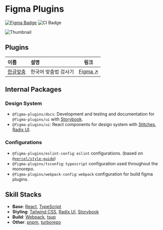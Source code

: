 # Figma Plugins

[![Figma Badge](https://img.shields.io/badge/Figma-@sangrimlee-_?logo=figma&logoColor=fff&labelColor=2c2c2c&color=0c8ce9)](https://figma.com/@sangrimlee)
![CI Badge](https://github.com/sangrimlee/figma-plugins/actions/workflows/ci.yml/badge.svg)

![Thumbnail](https://github.com/sangrimlee/figma-plugins/assets/56021431/9e1b73df-0f76-4a00-93a2-04b9b681eeba)

## Plugins

| 이름                                                      | 설명                 |                                  링크                                  |
| :-------------------------------------------------------- | :------------------- | :--------------------------------------------------------------------: |
| [한글맞춤](./plugins/figma-hangeul-spell-check/README.md) | 한국어 맞춤법 검사기 | [Figma ↗](https://www.figma.com/community/plugin/1233034736208451985) |

## Internal Packages

### Design System

- `@figma-plugins/docs`: Development and testing and documentation for `@figma-plugins/ui` with [Storybook](https://storybook.js.org/).
- `@figma-plugins/ui`: React components for design system with [Stitches](https://tailwindcss.com/), [Radix UI](https://www.radix-ui.com/).

### Configurations

- `@figma-plugins/eslint-config`: `eslint` configurations. (based on [`@vercel/style-guide`](https://github.com/vercel/style-guide))
- `@figma-plugins/tsconfig`: `typescript` configuration used throughout the monorepo.
- `@figma-plugins/webpack-config`: `webpack` configuration for build figma plugins.

## Skill Stacks

- **Base**: [React](https://react.dev/), [TypeScript](https://typescriptlang.org)
- **Styling**: [Tailwind CSS](https://tailwindcss.com/), [Radix UI](https://www.radix-ui.com/), [Storybook](https://storybook.js.org/)
- **Build**: [Webpack](https://webpack.js.org/), [tsup](https://tsup.egoist.dev/)
- **Other**: [pnpm](https://pnpm.io), [turborepo](https://turbo.build)
